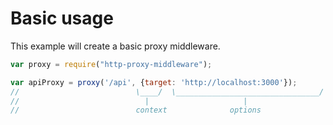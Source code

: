 # Basic usage

This example will create a basic proxy middleware.

```javascript
var proxy = require("http-proxy-middleware");

var apiProxy = proxy('/api', {target: 'http://localhost:3000'});
//                          \____/  \________________________________/
//                            |                     |
//                          context              options
```

